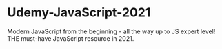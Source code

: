 # Udemy-JavaScript-2021
Modern JavaScript from the beginning - all the way up to JS expert level! THE must-have JavaScript resource in 2021.
